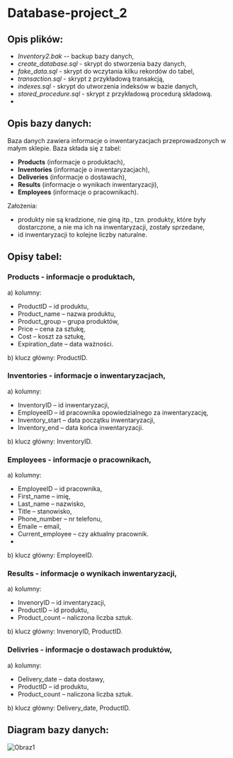 # Database-project_2

## Opis plików:
- *Inventory2.bak* -- backup bazy danych,
- *create_database.sql* - skrypt do stworzenia bazy danych,
- *fake_data.sql* - skrypt do wczytania kilku rekordów do tabel,
- *transaction.sql* - skrypt z przykładową transakcją,
- *indexes.sql* - skrypt do utworzenia indeksów w bazie danych,
- *stored_procedure.sql* - skrypt z przykładową procedurą składową.
- 
## Opis bazy danych:
Baza danych zawiera informacje o inwentaryzacjach przeprowadzonych w małym sklepie. Baza składa się z tabel: 
* **Products** (informacje o produktach),
* **Inventories** (informacje o inwentaryzacjach),
* **Deliveries** (informacje o dostawach),
* **Results** (informacje o wynikach inwentaryzacji),
* **Employees** (informacje o pracownikach).

Założenia: 
* produkty nie są kradzione, nie giną itp., tzn. produkty, które były dostarczone, a nie ma ich na inwentaryzacji, zostały sprzedane,
* id inwentaryzacji to kolejne liczby naturalne.

## Opisy tabel:
### Products  - informacje o produktach,
a)	kolumny:
-	ProductID – id produktu,
-	Product_name – nazwa produktu,
- Product_group – grupa produktów,
- Price – cena za sztukę,
-	Cost – koszt za sztukę,
-	Expiration_date – data ważności.

b)	klucz główny: ProductID.

###	Inventories  - informacje o inwentaryzacjach,
a)	kolumny:
-	InventoryID – id inwentaryzacji,
-	EmployeeID – id pracownika opowiedzialnego za inwentaryzację,
-	Inventory_start – data początku inwentaryzacji,
-	Inventory_end –  data końca inwentaryzacji.

b) klucz główny: InventoryID.

###	Employees  - informacje o pracownikach,
a)	kolumny:
-	EmployeeID – id pracownika,
-	First_name – imię,
-	Last_name – nazwisko,
-	Title – stanowisko,
-	Phone_number – nr telefonu,
-	Emaile – email,
-	Current_employee – czy aktualny pracownik.
-	
b)	klucz główny: EmployeeID.

###	Results  - informacje o wynikach inwentaryzacji,
a) kolumny:
-	InvenoryID – id inventaryzacji,
-	ProductID – id produktu,
-	Product_count – naliczona liczba sztuk.

b)	klucz główny: InvenoryID, ProductID.

###	Delivries  - informacje o dostawach produktów,
a)	kolumny:
-	Delivery_date – data dostawy,
-	ProductID – id produktu,
-	Product_count – naliczona liczba sztuk.

b) klucz główny: Delivery_date, ProductID.

## Diagram bazy danych:

![Obraz1](https://github.com/aleksandra1804/Data_Base-project_2/assets/24977862/2c86a4be-2556-431c-9a11-4530074d9c93)
